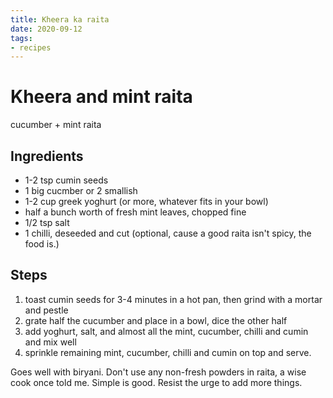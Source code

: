 ```yaml
---
title: Kheera ka raita
date: 2020-09-12
tags:
- recipes
---
```


# Kheera and mint raita

cucumber + mint raita

## Ingredients

- 1-2 tsp cumin seeds
- 1 big cucmber or 2 smallish
- 1-2 cup greek yoghurt (or more, whatever fits in your bowl)
- half a bunch worth of fresh mint leaves, chopped fine
- 1/2 tsp salt
- 1 chilli, deseeded and cut (optional, cause a good raita isn't spicy, the food is.)

## Steps

1. toast cumin seeds for 3-4 minutes in a hot pan, then grind with a mortar and pestle
2. grate half the cucumber and place in a bowl, dice the other half
3. add yoghurt, salt, and almost all the mint, cucumber, chilli and cumin and mix well
4. sprinkle remaining mint, cucumber, chilli and cumin on top and serve.

Goes well with biryani. Don't use any non-fresh powders in raita, a wise cook once told me. Simple is good. Resist the urge to add more things.